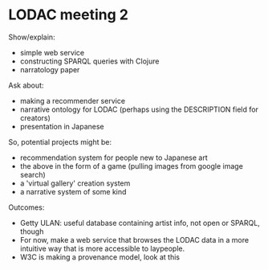 # LODAC meeting 2

Show/explain:
- simple web service
- constructing SPARQL queries with Clojure
- narratology paper

Ask about:
- making a recommender service
- narrative ontology for LODAC (perhaps using the DESCRIPTION field for creators)
- presentation in Japanese

So, potential projects might be:
- recommendation system for people new to Japanese art
- the above in the form of a game (pulling images from google image search)
- a 'virtual gallery' creation system
- a narrative system of some kind

Outcomes:
- Getty ULAN: useful database containing artist info, not open or SPARQL, though
- For now, make a web service that browses the LODAC data in a more intuitive way that is more accessible to laypeople.
- W3C is making a provenance model, look at this

